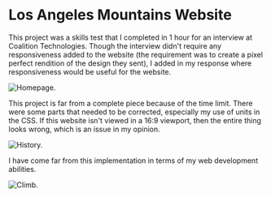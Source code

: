 # Los Angeles Mountains Website
This project was a skills test that I completed in 1 hour for an
interview at Coalition Technologies. Though the interview didn't
require any responsiveness added to the website (the requirement
was to create a pixel perfect rendition of the design they sent),
I added in my response where responsiveness would be useful for
the website.

![Homepage.](/images/mountain-website/homepage.jpg)

This project is far from a complete piece because of the time limit.
There were some parts that needed to be corrected, especially my
use of units in the CSS. If this website isn't viewed in a 16:9
viewport, then the entire thing looks wrong, which is an issue in
my opinion.

![History.](/images/mountain-website/history.jpg)

I have come far from this implementation in terms of my web
development abilities.

![Climb.](/images/mountain-website/climb.jpg)

